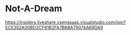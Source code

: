 # Not-A-Dream

https://insiders.liveshare.vsengsaas.visualstudio.com/join?ECE352A00BD2CF61B2FA7B68A79074A69DA9
